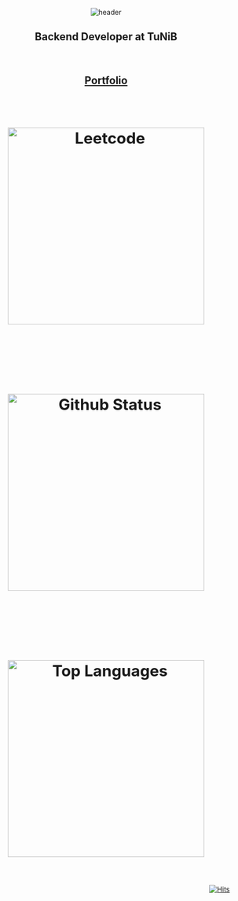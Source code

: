 <div align="center">

  ![header](https://capsule-render.vercel.app/api?type=transparent&color=auto&height=200&section=header&text=Joonior%20Programmer%20\(%20Joon%20\)&fontSize=55&fontColor=868686)
  
  <h2>Backend Developer at TuNiB</h2>
  
  <br/>
  
  <a href="https://jumpy-hat-28b.notion.site/a9bee18a17314536bf86388af84b9fe5"><h2>Portfolio<h2/></a>
  
  <br/>
  
  <img src="https://leetcard.jacoblin.cool/Joonior-Programmer?theme=dark&font=Andika" style="width: 400px; height: auto;" alt="Leetcode"/>
  
  <br/><br/>
  
  <img src="https://github-readme-stats.vercel.app/api?username=Joonior-Programmer&show_icons=true&theme=dark" style="width:400px; height: auto;" alt="Github Status"/>
  
  <br/><br/>
  
  <img src="https://github-readme-stats.vercel.app/api/top-langs/?username=Joonior-Programmer&layout=compact&theme=dark&langs_count=8" style="width:400px; height: auto;" alt="Top Languages"/>

</div>

<br/>

<div align="end">
  
  [![Hits](https://hits.seeyoufarm.com/api/count/incr/badge.svg?url=https%3A%2F%2Fgithub.com%2FJoonior-Programmer&count_bg=%2379C83D&title_bg=%23555555&icon=&icon_color=%23E7E7E7&title=Visitor&edge_flat=false)](https://hits.seeyoufarm.com)

</div>

<!--
**Joonior-Programmer/Joonior-Programmer** is a ✨ _special_ ✨ repository because its `README.md` (this file) appears on your GitHub profile.

Here are some ideas to get you started:

- 🔭 I’m currently working on ...
- 🌱 I’m currently learning ...
- 👯 I’m looking to collaborate on ...
- 🤔 I’m looking for help with ...
- 💬 Ask me about ...
- 📫 How to reach me: ...
- 😄 Pronouns: ...
- ⚡ Fun fact: ...
-->
